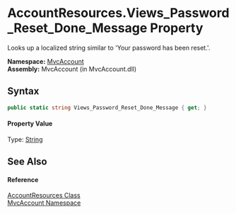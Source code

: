 AccountResources.Views_Password_Reset_Done_Message Property
===========================================================
Looks up a localized string similar to 'Your password has been reset.'.

**Namespace:** [MvcAccount][1]  
**Assembly:** MvcAccount (in MvcAccount.dll)

Syntax
------

```csharp
public static string Views_Password_Reset_Done_Message { get; }
```

#### Property Value
Type: [String][2]

See Also
--------

#### Reference
[AccountResources Class][3]  
[MvcAccount Namespace][1]  

[1]: ../README.md
[2]: http://msdn.microsoft.com/en-us/library/s1wwdcbf
[3]: README.md